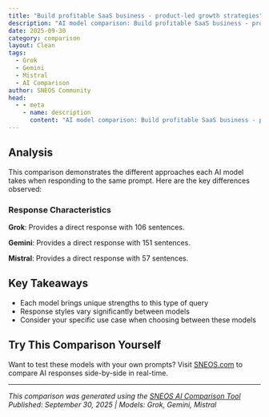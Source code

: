 ```yaml
---
title: "Build profitable SaaS business - product-led growth strategies"
description: "AI model comparison: Build profitable SaaS business - product-led growth strategies..."
date: 2025-09-30
category: comparison
layout: Clean
tags:
  - Grok
  - Gemini
  - Mistral
  - AI Comparison
author: SNEOS Community
head:
  - - meta
    - name: description
      content: "AI model comparison: Build profitable SaaS business - product-led growth strategies..."
---
```


<ChatComparison
  title="Build profitable SaaS business - product-led growth strategies"
  prompt="Build profitable SaaS business - product-led growth strategies"
  :responses='{
    "Grok": "Building a profitable Software-as-a-Service (SaaS) business using product-led growth (PLG) strategies is an effective approach in today\u2019s competitive market. PLG focuses on making the product the primary driver of customer acquisition, conversion, retention, and expansion, reducing reliance on traditional sales or marketing-heavy approaches. Below is a step-by-step guide to building a profitable SaaS business with a focus on product-led growth.\n\n---\n\n### **1. Understand Product-Led Growth (PLG)**\n- **Definition**: PLG is a go-to-market strategy where the product itself drives user acquisition, engagement, and retention. Users can experience value quickly through self-service models (e.g., free trials or freemium plans).\n- **Key Principles**:\n  - **User-First Design**: Focus on delivering immediate value with an intuitive user experience.\n  - **Low Friction Onboarding**: Make it easy for users to sign up, try, and adopt the product without needing sales intervention.\n  - **Viral Loops and Referrals**: Encourage users to invite others through in-product sharing features.\n  - **Data-Driven Decisions**: Use analytics to understand user behavior and optimize the product.\n\n---\n\n### **2. Identify a Clear Market Need and Build a Solution**\n- **Research Pain Points**: Identify specific problems faced by your target audience that are underserved by existing solutions.\n- **Niche Down**: Start with a specific vertical or user group to build a focused product that stands out.\n- **Validate Your Idea**: Use surveys, interviews, or a minimum viable product (MVP) to confirm demand before full-scale development.\n- **Example**: Dropbox started by solving the simple problem of file syncing and sharing, targeting individuals and small teams with a free plan to drive adoption.\n\n---\n\n### **3. Develop a Product Designed for PLG**\n- **Freemium Model or Free Trial**: Offer a free version or limited-time trial so users can experience the product without upfront cost.\n  - Example: Canva offers a robust free plan with premium features behind a paywall, encouraging upgrades.\n- **Focus on Time-to-Value (TTV)**: Ensure users can see the product\u2019s benefits within the first few minutes of use.\n  - Example: Slack\u2019s onboarding shows users how to set up a channel and invite team members right away.\n- **Self-Service Onboarding**: Minimize the need for human support by providing in-app tutorials, tooltips, and help centers.\n- **Core Feature Excellence**: Build one or two killer features that solve the user\u2019s primary pain point better than competitors.\n\n---\n\n### **4. Build Acquisition Mechanisms into the Product**\n- **Viral Loops**: Design features that encourage users to invite others, such as referral programs or collaboration tools.\n  - Example: Dropbox gave extra storage space for referring friends, driving massive growth.\n- **Content Sharing**: Allow users to share outputs or results from your product (e.g., Canva designs, Notion templates) with embedded branding or links back to your platform.\n- **Social Proof**: Display case studies, testimonials, or user metrics (e.g., \u201CJoin 1M\u002B users\u201D) within the product to build trust.\n\n---\n\n### **5. Optimize for Retention and Engagement**\n- **Habit-Forming Design**: Incorporate triggers, actions, and rewards to make using your product a daily habit (read *Hooked* by Nir Eyal for more on this).\n- **Personalization**: Use data to tailor the user experience (e.g., personalized dashboards or recommendations).\n- **Proactive Engagement**: Send in-app or email nudges to re-engage inactive users with tips or feature highlights.\n- **Customer Feedback Loops**: Build mechanisms (e.g., surveys, feature requests) to understand user needs and iterate on the product.\n\n---\n\n### **6. Monetization and Expansion (Upsell and Cross-Sell)**\n- **Freemium to Premium**: Encourage upgrades by limiting features or usage in the free plan and showcasing the value of paid plans.\n  - Example: Zoom limits free meetings to 40 minutes, pushing users to upgrade for longer sessions.\n- **Usage-Based Pricing**: Charge based on consumption (e.g., number of users, API calls) to scale revenue with user growth.\n- **In-Product Upsells**: Highlight premium features or plans within the app at key user journey moments (e.g., when a free user hits a limit).\n- **Expansion Revenue**: Encourage existing customers to add more seats, upgrade tiers, or purchase add-ons.\n\n---\n\n### **7. Leverage Analytics for Continuous Improvement**\n- **Track Key Metrics**:\n  - Activation Rate: Percentage of users who complete a key action (e.g., setting up a project).\n  - Retention Rate: How many users keep coming back over time.\n  - Net Promoter Score (NPS): Measure user satisfaction and likelihood to recommend.\n  - Churn Rate: Percentage of users who stop using the product.\n  - Expansion MRR (Monthly Recurring Revenue): Revenue from upsells and upgrades.\n- **Cohort Analysis**: Understand how different user groups behave over time to spot trends or issues.\n- **A/B Testing**: Experiment with onboarding flows, pricing models, or feature prompts to optimize conversions.\n- **Tools**: Use analytics platforms like Mixpanel, Amplitude, or Google Analytics to track user behavior.\n\n---\n\n### **8. Build a Community Around Your Product**\n- **User Community**: Create forums, Slack channels, or social media groups where users can share tips, ask questions, and engage with each other.\n- **User-Generated Content**: Encourage users to create tutorials, templates, or case studies showcasing how they use your product.\n- **Advocacy Programs**: Reward loyal users with perks (e.g., beta access, swag) for promoting your product.\n\n---\n\n### **9. Minimize Customer Acquisition Costs (CAC)**\n- Since PLG relies on the product to drive growth, focus on organic channels initially:\n  - **SEO and Content Marketing**: Create blogs, videos, or guides that attract users searching for solutions to their problems.\n  - **Product Hunt Launch**: Launch on Product Hunt to gain early traction and feedback.\n  - **Partnerships**: Collaborate with complementary tools for integrations or co-marketing.\n- Avoid heavy reliance on paid ads until you\u2019ve optimized your funnel and achieved product-market fit.\n\n---\n\n### **10. Scale with a Balanced Approach**\n- **Product Team Empowerment**: Invest in a strong product and engineering team to iterate quickly based on user feedback.\n- **Customer Support**: As you grow, ensure support scales but remains self-service-focused (e.g., knowledge bases, chatbots with human backup).\n- **Sales for Enterprise**: For larger accounts, introduce a sales team to close high-value deals while keeping PLG for SMBs and individuals.\n- **Global Expansion**: Localize your product (language, currency, compliance) to tap into new markets.\n\n---\n\n### **Case Studies of Successful PLG SaaS Businesses**\n1. **Slack**:\n   - PLG Strategy: Focused on team collaboration with a freemium model and viral loops (inviting teammates).\n   - Results: Rapid adoption in small teams, later expanding into enterprise with a sales team.\n2. **Notion**:\n   - PLG Strategy: Offered a free plan with templates and sharing features that encouraged organic growth.\n   - Results: Became a go-to tool for individuals and teams without heavy marketing spend.\n3. **Airtable**:\n   - PLG Strategy: Combined spreadsheet simplicity with powerful customization, allowing users to share bases and templates.\n   - Results: Grew through word-of-mouth and community-driven use cases.\n\n---\n\n### **Key Challenges to Address in PLG**\n- **Balancing Free and Paid Features**: Too much value in the free plan can hurt conversions; too little can drive users away.\n- **High Churn in Free Users**: Focus on engaging free users early to convert them to paid plans.\n- **Scalability**: As user base grows, maintaining product performance and support becomes critical.\n- **Competition**: Stand out by continuously innovating and delivering unparalleled user experience.\n\n---\n\n### **Actionable Next Steps**\n1. **Build Your MVP**: Start with a simple version of your product that solves a core problem.\n2. **Launch a Free Plan/Trial**: Test user acquisition and onboarding with a small audience.\n3. **Measure and Iterate**: Use analytics to track user behavior and improve the product weekly.\n4. **Engage Early Users**: Collect feedback and turn early adopters into advocates.\n5. **Scale Gradually**: Reinvest revenue into product development, community building, and organic growth channels.\n\nBy focusing on delivering value through your product and optimizing the user journey, you can build a profitable SaaS business with sustainable, low-cost growth. PLG requires patience and constant iteration, but when done right, it creates a flywheel of user acquisition, retention, and revenue.",
    "Gemini": "Okay, let\u0027s break down how to build a profitable SaaS business using product-led growth (PLG) strategies.  This is a popular and effective approach, but it requires careful planning and execution.\n\n**I. Understanding Product-Led Growth (PLG)**\n\n*   **Core Principle:**  The product itself drives acquisition, activation, retention, and expansion. The product is the primary marketing and sales tool.\n*   **Shifting Paradigm:**  Traditional sales and marketing-led approaches often focus on convincing customers they *need* the product. PLG focuses on *showing* them the value within the product itself, making the decision a natural outcome.\n*   **Key Characteristics:**\n    *   **Free or Low-Cost Entry Point:**  Freemium, free trial, or usage-based pricing models.\n    *   **Fast Time-to-Value (TTV):**  Users experience the core benefit quickly and easily.\n    *   **Self-Serve Onboarding:**  Minimal hand-holding; users can set up and use the product independently.\n    *   **Data-Driven Iteration:**  Continuous monitoring and improvement based on user behavior and feedback.\n    *   **Word-of-Mouth Marketing:**  Happy users naturally recommend the product to others.\n    *   **Expansion Driven by Product Usage:** Users adopt new features or upgrade to paid plans as they use the product.\n\n**II. Foundational Elements for a Profitable PLG SaaS Business**\n\n1.  **Identify the Right Problem \u0026 Target Audience:**\n\n    *   **Solve a Real Pain Point:**  Your product must address a significant problem for a specific audience. Thorough market research is critical.\n    *   **Ideal Customer Profile (ICP):** Define your perfect customer. Understand their needs, behaviors, goals, and where they spend their time online.  This will inform your marketing and product development efforts.\n    *   **Validate Your Idea:**  Don\u0027t build in a vacuum. Get feedback early and often from potential customers. Use surveys, interviews, and prototypes to validate your assumptions.\n\n2.  **Product Development Focused on User Experience (UX):**\n\n    *   **Intuitive Design:**  The product should be easy to use and understand, even for non-technical users.\n    *   **Seamless Onboarding:**  Guide new users through the essential steps to experience value as quickly as possible.  Consider interactive tutorials, tooltips, and progress indicators.\n    *   **Focus on Core Functionality:**  Don\u0027t overcomplicate the product with unnecessary features. Prioritize the features that deliver the most value to your target audience.\n    *   **Mobile-First Mindset:** If relevant to your target audience, ensure a seamless and valuable mobile experience (app or responsive web).\n    *   **Accessibility:** Design for inclusivity, ensuring users with disabilities can easily use your product.\n\n3.  **Choosing the Right Pricing Model:**\n\n    *   **Freemium:**  Offer a basic, free version of the product with limited features or usage.  Upsell to paid plans for more advanced functionality, higher usage limits, or premium support. *Pros:  Large user base, viral potential.  Cons:  Low conversion rates, high support costs.*\n    *   **Free Trial:**  Give users full access to the product for a limited time (e.g., 7, 14, or 30 days). *Pros:  Higher conversion rates than freemium, users experience full value.  Cons:  Requires robust onboarding, shorter window to prove value.*\n    *   **Usage-Based Pricing (Pay-as-you-go):**  Charge users based on their consumption of resources (e.g., API calls, storage, number of users). *Pros:  Scalable, aligns pricing with value.  Cons:  Can be unpredictable for users, requires careful monitoring of usage.*\n    *   **Tiered Pricing:**  Offer different packages with varying features and pricing levels. *Pros:  Caters to different customer segments, encourages upgrades.  Cons:  Can be confusing if not well-defined.*\n    *   **Value-Based Pricing:**  Base pricing on the perceived value of the product to the customer.  (Requires deep understanding of customer ROI)\n\n    **Key Pricing Considerations:**\n\n    *   **Customer Acquisition Cost (CAC):**  How much does it cost to acquire a new customer?\n    *   **Lifetime Value (LTV):**  How much revenue will you generate from a customer over their lifetime?  (LTV \u003E CAC is essential for profitability)\n    *   **Churn Rate:**  The percentage of customers who cancel their subscriptions.\n    *   **Competitive Pricing:**  Research pricing models of competitors, but don\u0027t just copy them.  Consider your unique value proposition.\n    *   **Trial Length:** Determine the optimal free trial length for users to fully grasp your product\u0027s value. Consider 7-day, 14-day or 30-day trials.\n\n**III.  PLG Strategies for Each Stage of the Customer Lifecycle**\n\n1.  **Acquisition (Getting Users to Try the Product):**\n\n    *   **Content Marketing:** Create valuable content (blog posts, ebooks, webinars, case studies) that addresses your target audience\u0027s pain points and demonstrates how your product can help.  Focus on SEO to attract organic traffic.\n    *   **Search Engine Optimization (SEO):** Optimize your website and content for relevant keywords to rank higher in search results.\n    *   **Social Media Marketing:**  Engage with your target audience on social media platforms. Share valuable content, run contests, and participate in relevant conversations.\n    *   **Product Hunt Launch:**  A popular platform for launching new products. A successful launch can drive a significant influx of new users.\n    *   **App Store Optimization (ASO):** If you have a mobile app, optimize your app store listing to improve visibility and downloads.\n    *   **Referral Programs:**  Incentivize existing users to refer new customers.\n    *   **Partnerships:**  Collaborate with other businesses that serve your target audience.\n    *   **Integrations:** Integrate with other popular tools to make your product more valuable and reach new users.  Promote these integrations prominently.\n    *   **Community Building:** Create a community forum or group where users can connect, share feedback, and get support.\n    *   **Free Tools and Resources:** Offer free tools or resources that are related to your product. This can attract new users and generate leads. Example: a free online calculator or template related to your product\u0027s core functionality.\n\n2.  **Activation (Getting Users to Experience Value Quickly):**\n\n    *   **Simplified Onboarding:**  Make it easy for new users to sign up and get started.  Minimize the number of steps required to create an account and begin using the product.\n    *   **Interactive Tutorials:** Guide users through the key features and benefits of the product with interactive tutorials or tooltips.\n    *   **Contextual Help:** Provide help and support within the product itself.  Offer tooltips, FAQs, and links to relevant documentation.\n    *   **Personalized Experience:** Tailor the user experience based on their role, industry, or other relevant factors.\n    *   **Progress Indicators:** Show users how far they are along in the onboarding process.\n    *   **Quick Wins:** Help users achieve a small but meaningful success early on. This will encourage them to continue using the product.\n    *   **Welcome Email Series:** Use email to welcome new users, provide tips and tricks, and encourage them to take specific actions.\n\n3.  **Retention (Keeping Users Engaged and Coming Back):**\n\n    *   **Continuous Product Improvement:**  Regularly update the product with new features and improvements based on user feedback.\n    *   **Proactive Support:**  Reach out to users who are struggling or inactive. Offer help and support to keep them engaged.\n    *   **Email Marketing:**  Send regular email newsletters with product updates, tips and tricks, and special offers.\n    *   **In-App Messaging:** Use in-app messaging to communicate with users, provide updates, and offer support.\n    *   **Personalized Recommendations:**  Recommend features, content, or resources that are relevant to the user\u0027s interests and needs.\n    *   **Gamification:**  Use game mechanics (e.g., points, badges, leaderboards) to make the product more engaging and rewarding.\n    *   **Community Building:**  Encourage users to connect with each other and share their experiences.\n    *   **Monitor User Behavior:** Track key metrics (e.g., daily active users, monthly active users, time spent in app) to identify areas for improvement.\n    *   **Churn Analysis:** Understand why users are leaving and take steps to address the root causes.\n    *   **Customer Feedback Loops:**  Actively solicit feedback from users and use it to improve the product and user experience.\n\n4.  **Expansion (Encouraging Users to Upgrade and Adopt New Features):**\n\n    *   **Usage-Based Upselling:**  Encourage users to upgrade to a higher tier when they reach the limits of their current plan.\n    *   **Feature-Based Upselling:**  Offer premium features that are only available on higher-tier plans.\n    *   **Cross-Selling:**  Promote other products or services that are complementary to the user\u0027s current product.\n    *   **Account Expansion:**  Encourage users to add more users to their accounts.\n    *   **Early Access Programs:**  Offer early access to new features to loyal users.\n    *   **Dedicated Account Management:**  Provide dedicated account management to high-value customers.\n    *   **Case Studies and Success Stories:**  Showcase how other customers have achieved success with your product.\n    *   **Educational Content:**  Provide educational content (e.g., webinars, ebooks) that helps users get the most out of the product.\n    *   **Targeted In-App Promotions:** Show targeted promotions within the product based on user behavior.\n\n**IV. Key Metrics to Track for PLG Success**\n\n*   **Product Qualified Leads (PQLs):** Users who have experienced significant value from the product (e.g., completed a key action, reached a usage threshold). These are the best leads to target for sales outreach.\n*   **Time to Value (TTV):**  How long does it take for new users to experience the core value of the product?\n*   **Activation Rate:**  The percentage of new users who become active users.\n*   **Conversion Rate:** The percentage of free users who convert to paid users.\n*   **Customer Acquisition Cost (CAC):** The cost of acquiring a new customer.\n*   **Lifetime Value (LTV):** The total revenue you expect to generate from a customer over their lifetime.\n*   **Churn Rate:** The percentage of customers who cancel their subscriptions.\n*   **Net Promoter Score (NPS):** A measure of customer loyalty and willingness to recommend the product.\n*   **Daily/Weekly/Monthly Active Users (DAU/WAU/MAU):**  These metrics track how frequently users are engaging with your product.\n*   **Retention Rate:**  The percentage of customers who continue to use your product over time.\n*   **Expansion Revenue:** The revenue generated from existing customers through upgrades, add-ons, and cross-selling.\n\n**V. Tools \u0026 Technologies to Support PLG**\n\n*   **Product Analytics:** Mixpanel, Amplitude, Heap, Pendo\n*   **Customer Relationship Management (CRM):** HubSpot, Salesforce, Pipedrive\n*   **Marketing Automation:** HubSpot, Marketo, Pardot\n*   **Email Marketing:** Mailchimp, SendGrid, ConvertKit\n*   **In-App Messaging:** Intercom, Appcues, Userflow\n*   **A/B Testing:** Optimizely, VWO\n*   **Customer Feedback:** SurveyMonkey, Typeform, Qualtrics\n*   **Community Platforms:** Discourse, Circle.so\n\n**VI.  Common Pitfalls to Avoid**\n\n*   **Ignoring User Feedback:** Failing to listen to and act on user feedback.\n*   **Poor Onboarding:** Creating a confusing or overwhelming onboarding experience.\n*   **Lack of Clear Value Proposition:**  Not clearly communicating the value of the product to users.\n*   **Focusing on Features Over Value:** Building too many features without focusing on the core value proposition.\n*   **Ignoring Key Metrics:** Failing to track and analyze key metrics to identify areas for improvement.\n*   **Not iterating quickly:** A/B test features and pricing, and quickly iterate on your product based on user behavior.\n*   **Assuming product-led means no sales or customer success:** Product-led doesn\u0027t mean *no* sales or customer success teams. Often, these teams focus on PQLs or larger accounts.\n*   **Trying to retrofit a sales-led product with PLG principles:** Often, it\u0027s better to build a PLG product from the ground up rather than trying to convert an existing sales-led product.\n\n**VII.  Example PLG SaaS Companies**\n\n*   **Slack:** Freemium model, easy to use, integrates with many other tools, strong community.\n*   **Zoom:** Free basic plan, easy to use, high-quality video conferencing.\n*   **Notion:** Free personal plan, highly customizable, collaborative workspace.\n*   **Dropbox:** Free storage, easy to use, integrates with many other tools.\n*   **Calendly:** Free basic plan, simplifies scheduling, integrates with calendars.\n*   **Canva:** Free basic plan, easy to use design tool, templates for everything.\n\n**In Summary:**\n\nBuilding a successful PLG SaaS business requires a deep understanding of your target audience, a product that delivers real value, a user-friendly experience, and a data-driven approach. By focusing on the product as the primary driver of growth, you can create a sustainable and profitable business. Remember to continuously iterate and improve based on user feedback and key metrics.\n",
    "Mistral": "Building a profitable SaaS (Software as a Service) business using product-led growth (PLG) strategies involves focusing on the product as the primary driver for customer acquisition, retention, and expansion. Here are some key strategies to consider:\n\n### 1. **Understand Your Market and Customers**\n   - **Market Research:** Conduct thorough market research to understand your target audience, their pain points, and how your product can solve their problems.\n   - **Customer Segmentation:** Identify different customer segments and tailor your product and marketing efforts to meet their specific needs.\n\n### 2. **Develop a Compelling Product**\n   - **Value Proposition:** Clearly define the unique value your product offers. Ensure it solves a real problem better than existing solutions.\n   - **User Experience (UX):** Focus on creating an intuitive and seamless user experience. A great UX can significantly reduce churn and increase user satisfaction.\n   - **Feature Set:** Prioritize features that provide the most value to your users. Avoid feature bloat and focus on core functionalities.\n\n### 3. **Freemium Model**\n   - **Free Tier:** Offer a free tier with limited features to attract users and allow them to experience the value of your product.\n   - **Premium Features:** Clearly define the additional value that premium features provide, encouraging users to upgrade to paid plans.\n\n### 4. **Onboarding and Activation**\n   - **Smooth Onboarding:** Make the onboarding process as frictionless as possible. Use guided tours, tutorials, and tooltips to help users get started quickly.\n   - **Activation Metrics:** Identify key activation metrics (e.g., completing a specific task, inviting team members) and optimize the onboarding process to achieve these metrics.\n\n### 5. **Viral Loops**\n   - **Referral Programs:** Implement referral programs that incentivize existing users to invite their friends and colleagues.\n   - **Social Sharing:** Encourage users to share their achievements or milestones on social media, driving more traffic to your product.\n\n### 6. **Content Marketing**\n   - **Blog and Resources:** Create valuable content (blogs, guides, webinars) that addresses your target audience\u0027s pain points and positions your product as a solution.\n   - **SEO:** Optimize your content for search engines to attract organic traffic.\n\n### 7. **Customer Success and Support**\n   - **Proactive Support:** Provide proactive customer support to help users get the most out of your product. Use in-app messaging, chatbots, and help centers.\n   - **Customer Feedback:** Regularly collect and act on customer feedback to improve your product and user experience.\n\n### 8. **Data-Driven Decisions**\n   - **Analytics:** Use analytics tools to track user behavior, engagement, and conversion rates. Identify areas for improvement and optimize accordingly.\n   - **A/B Testing:** Conduct A/B tests to experiment with different features, pricing models, and marketing strategies to see what works best.\n\n### 9. **Pricing Strategy**\n   - **Tiered Pricing:** Offer multiple pricing tiers to cater to different customer segments. Ensure each tier provides clear value and encourages upgrades.\n   - **Flexible Billing:** Offer flexible billing options (monthly, annual) and consider discounts for longer commitments.\n\n### 10. **Community Building**\n   - **User Forums:** Create user forums or communities where users can share tips, ask questions, and provide feedback.\n   - **Events and Webinars:** Host events, webinars, and workshops to engage with your users and build a loyal community.\n\n### 11. **Continuous Improvement**\n   - **Product Updates:** Regularly update your product with new features and improvements based on user feedback and market trends.\n   - **Beta Testing:** Use beta testing to gather feedback on new features before a full release.\n\n### 12. **Scalability**\n   - **Infrastructure:** Ensure your infrastructure can scale with your user base. Use cloud services and microservices architecture to handle increased load.\n   - **Automation:** Automate repetitive tasks and processes to improve efficiency and reduce costs.\n\n### 13. **Monetization Strategies**\n   - **Upselling and Cross-Selling:** Identify opportunities to upsell additional features or cross-sell complementary products.\n   - **Partnerships:** Form strategic partnerships with complementary businesses to expand your reach and offer additional value to your customers.\n\n### 14. **Legal and Compliance**\n   - **Data Privacy:** Ensure your product complies with data privacy regulations (e.g., GDPR, CCPA) to build trust with your users.\n   - **Terms of Service:** Clearly outline your terms of service and privacy policy to protect your business and users.\n\nBy implementing these product-led growth strategies, you can build a profitable SaaS business that attracts, retains, and expands its customer base effectively."
  }'
  published-date="16:12"
/>

## Analysis

This comparison demonstrates the different approaches each AI model takes when responding to the same prompt. Here are the key differences observed:

### Response Characteristics

**Grok**: Provides a direct response with 106 sentences. 

**Gemini**: Provides a direct response with 151 sentences. 

**Mistral**: Provides a direct response with 57 sentences. 

## Key Takeaways

- Each model brings unique strengths to this type of query
- Response styles vary significantly between models
- Consider your specific use case when choosing between these models

## Try This Comparison Yourself

Want to test these models with your own prompts? Visit [SNEOS.com](https://sneos.com) to compare AI responses side-by-side in real-time.

---

*This comparison was generated using the [SNEOS AI Comparison Tool](https://sneos.com)*
*Published: September 30, 2025 | Models: Grok, Gemini, Mistral*
